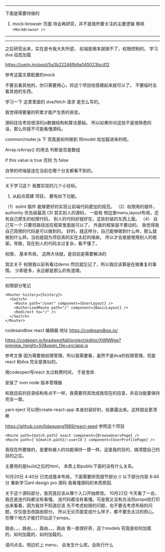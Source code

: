 -----------------
下面是需要待做的
1. mock-browser 页面 待会再研究，并不是我所要关注的主要逻辑
 移除 `<MockBrowser />`

-----------------
-----------------

之后研究出来，实在是令我大失所望。
前端是根本就做不了，权限控制的。
学习 dva 动态加载


https://juejin.im/post/5a3b22246fb9a045023bcd12 

参考这篇文章配置的mock

不要去看其他的，你只需要用心，将这个项目给搭建起来就可以了。
不要临时去看其他的东西。

学习一下 这里里面的  dva/fetch  请求 是怎么写的。

我觉得得要量的积累才能产生质的突变。

源码往往考验很深的js数据结构和算法基础。
所以如果你对这些不是很熟悉的话，那么你就不可能看懂源码。


common/router.js  下
究竟是如何做到 将model 给加载进来的呢。

Array.isArray() 的用法 判断是否是数组

if this value is true 否则 为 false

自带的终端是连在当前在哪个分支都看不到的。

---------- ---------
关于学习这个 我要实现的几个小目标。

1. 从起点搭建 项目。
要有如下功能。

（1）eslint 插件   能够更好的实现让前端代码更加的规范。
（2）权限用的插件，authority         优先级最高
 (3) 其实别人的源码， 一般有 侧边里menu,layout布局，还有自己原生的权限代码，
 别人的代码好就好在，这些封装的东西上面。 
（4） 自己写一个 只要将路径加在框架里面就可以了， 外面的框架是不要动的。
 我觉得我自己简陋的代码是可以做到的。
 好的，就这样分，自己能够做到什么样，那么就做到什么样。当初是因为项目真的实在太赶的缘故。
 所以才会直接使用别人的框架。导致，现在别人的代码太过复杂，看不懂了。


 权限， 基本布局，   这两大块就，是目前是需要解决的

 其实关于 权限我以前有看过demo 然后就忘记了，所以我应该算是在做重复的事情。
 少即是多，永远都是那么的有道理。

-----------------

权限部分笔记

```
<Router history={history}>
  <Switch>
    <Route path="/user" component={UserLayout} />
    <AuthorizedRoute path="/" component={BasicLayout} />
    <Redirect to="/" />
  </Switch>
</Router>
```

codesandbox  react 编辑器 地址 https://codesandbox.io/

https://codepen.io/bradwestfall/project/editor/XWNWge?preview_height=50&open_file=src/app.js

参考文章
因为需要做权限管理，所以我需要看，虽然不是dva的权限管理，但是react 和dva 完全是类似的。

用codeopen写react 太过耗费时间， 于是舍弃.

安装了 nvm   node 版本管理器

和我目前的目录结构有点不一样，我需要将其改成我现在的目录，并且功能要保持完全一致。

yarn eject   可以把create-react-app  本身封装好的，给暴露出来。这样就会更清晰


https://github.com/lidaguang1989/react-seed   参照这个项目

```
<Route path={match.path} exact component={BrowseUsersPage} />
<Route path={`${match.path}/:userId`} component={UserProfilePage} />

```


我现在所要做的，是要和被人的功能保持一摸一样。这是我的目的，搞清楚自己的目的之后。


主要用的是build之后的html， 本质上和public下面的没有什么关系。


10月20日
4:40分 已完成基本布局，下面需要研究细节部分
// 以下部分内容
6:46分 重新学习ant design pro 源码
我看懂源码的本质原因.

关于这个源码部分，我究竟应该从哪个入口开始修改。
10月22日
今天看了一会，我还是连代码都没有看懂。
连代码都没有看懂。可是我又没有办法将props给打印出来看看，因为我并不知道应该
先不考虑权限的问题，也不要去考虑布局的问题，仅仅是去改路由部分。
所以无论页面变成什么样子，都不要去太过的担心。
在哪个地方才能打印出这个props。


路由，，，路由，，，路由，，，路由
我一直很好奇，这个models 究竟是如何加载的，如何加载的，如何加载的。

请问点击。侧边栏上 menu， 会发生什么呢，会执行什么





